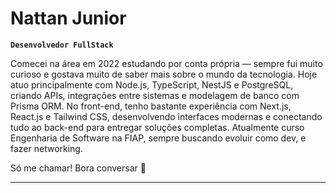 # Nattan Junior

**`Desenvolvedor FullStack`**

 Comecei na área em 2022 estudando por conta própria — sempre fui muito curioso e gostava muito de saber mais sobre o mundo da tecnologia. Hoje atuo principalmente com Node.js, TypeScript, NestJS e PostgreSQL, criando APIs, integrações entre sistemas e modelagem de banco com Prisma ORM. No front-end, tenho bastante experiência com Next.js, React.js e Tailwind CSS, desenvolvendo interfaces modernas e conectando tudo ao back-end para entregar soluções completas. Atualmente curso Engenharia de Software na FIAP, sempre buscando evoluir como dev, e fazer networking. 
 
Só me chamar! Bora conversar 👊 

---



